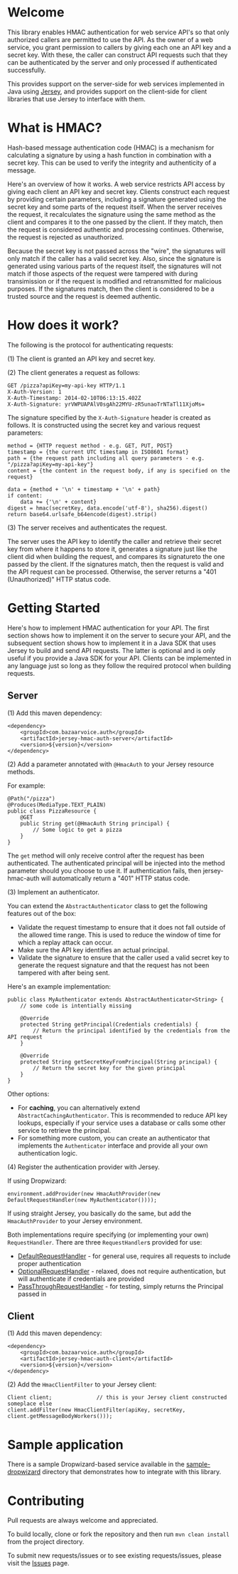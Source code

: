 Welcome
=======

This library enables HMAC authentication for web service API's so that only authorized callers are permitted 
to use the API. As the owner of a web service, you grant permission to callers by giving each one an API key and 
a secret key. With these, the caller can construct API requests such that they can be authenticated by the server 
and only processed if authenticated successfully.

This provides support on the server-side for web services implemented in Java using [Jersey](https://jersey.java.net), 
and provides support on the client-side for client libraries that use Jersey to interface with them.


What is HMAC?
=============

Hash-based message authentication code (HMAC) is a mechanism for calculating a signature by using a hash function
in combination with a secret key. This can be used to verify the integrity and authenticity of a message.

Here's an overview of how it works. A web service restricts API access by giving each client an API key and secret
key. Clients construct each request by providing certain parameters, including a signature generated using the
secret key and some parts of the request itself. When the server receives the request, it recalculates the signature 
using the same method as the client and compares it to the one passed by the client. If they match, then the request
is considered authentic and processing continues. Otherwise, the request is rejected as unauthorized. 

Because the secret key is not passed across the "wire", the signatures will only match if the caller has a valid secret
key. Also, since the signature is generated using various parts of the request itself, the signatures will not match if
those aspects of the request were tampered with during transimission or if the request is modified and retransmitted for
malicious purposes. If the signatures match, then the client is considered to be a trusted source and the request is
deemed authentic.


How does it work?
=================

The following is the protocol for authenticating requests:

(1) The client is granted an API key and secret key.

(2) The client generates a request as follows:

```
GET /pizza?apiKey=my-api-key HTTP/1.1
X-Auth-Version: 1
X-Auth-Timestamp: 2014-02-10T06:13:15.402Z
X-Auth-Signature: yrVWPUAPAlV0sgAh22MYU-zR5unaoTrNTaTl11XjoMs=
```

The signature specified by the `X-Auth-Signature` header is created as follows. It is constructed using the secret key and
various request parameters:
  
```
method = {HTTP request method - e.g. GET, PUT, POST}
timestamp = {the current UTC timestamp in ISO8601 format}
path = {the request path including all query parameters - e.g. "/pizza?apiKey=my-api-key"}
content = {the content in the request body, if any is specified on the request}

data = {method + '\n' + timestamp + '\n' + path}
if content:
    data += {'\n' + content}
digest = hmac(secretKey, data.encode('utf-8'), sha256).digest()
return base64.urlsafe_b64encode(digest).strip()
```
  
(3) The server receives and authenticates the request.

The server uses the API key to identify the caller and retrieve their secret key from where it happens to store it, generates a signature just like the client did when building the request, and compares its signatureto the one passed 
by the client. If the signatures match, then the request is valid and the API request can be processed. Otherwise, the
server returns a "401 (Unauthorized)" HTTP status code.


Getting Started
===============

Here's how to implement HMAC authentication for your API. The first section shows how to implement it on the
server to secure your API, and the subsequent section shows how to implement it in a Java SDK that uses Jersey to 
build and send API requests. The latter is optional and is only useful if you provide a Java SDK for your API.
Clients can be implemented in any language just so long as they follow the required protocol when building requests.


Server
------

(1) Add this maven dependency:

```
<dependency>
    <groupId>com.bazaarvoice.auth</groupId>
    <artifactId>jersey-hmac-auth-server</artifactId>
    <version>${version}</version>
</dependency>
```

(2) Add a parameter annotated with `@HmacAuth` to your Jersey resource methods.

For example:

```
@Path("/pizza")
@Produces(MediaType.TEXT_PLAIN)
public class PizzaResource {
    @GET
    public String get(@HmacAuth String principal) {
        // Some logic to get a pizza
    }
}
```

The `get` method will only receive control after the request has been authenticated. The authenticated principal
will be injected into the method parameter should you choose to use it. If authentication fails, then 
jersey-hmac-auth will automatically return a "401" HTTP status code.

(3) Implement an authenticator.

You can extend the `AbstractAuthenticator` class to get the following features out of the box:

- Validate the request timestamp to ensure that it does not fall outside of the allowed time range. This is used 
to reduce the window of time for which a replay attack can occur.
- Make sure the API key identifies an actual principal.
- Validate the signature to ensure that the caller used a valid secret key to generate the request signature and that 
the request has not been tampered with after being sent.

Here's an example implementation:

```
public class MyAuthenticator extends AbstractAuthenticator<String> {
    // some code is intentially missing 
    
    @Override
    protected String getPrincipal(Credentials credentials) {
        // Return the principal identified by the credentials from the API request
    } 

    @Override
    protected String getSecretKeyFromPrincipal(String principal) {
        // Return the secret key for the given principal
    }
}
```

Other options:

- For **caching**, you can alternatively extend `AbstractCachingAuthenticator`. This is recommended to reduce API key 
lookups, especially if your service uses a database or calls some other service to retrieve the principal.
- For something more custom, you can create an authenticator that implements the `Authenticator` interface and 
provide all your own authentication logic.

(4) Register the authentication provider with Jersey.

If using Dropwizard:

```
environment.addProvider(new HmacAuthProvider(new DefaultRequestHandler(new MyAuthenticator())));
```

If using straight Jersey, you basically do the same, but add the `HmacAuthProvider` to your Jersey environment.

Both implementations require specifying (or implementing your own) `RequestHandler`.  There are three `RequestHandler`s
provided for use:

* [DefaultRequestHandler](server/src/main/java/com/bazaarvoice/auth/hmac/server/PassThroughRequestHandler.java) - for general use, requires all requests to include proper authentication
* [OptionalRequestHandler](server/src/main/java/com/bazaarvoice/auth/hmac/server/OptionalRequestHandler.java) - relaxed, does not require authentication, but will authenticate if credentials are provided
* [PassThroughRequestHandler](server/src/main/java/com/bazaarvoice/auth/hmac/server/PassThroughRequestHandler.java) - for testing, simply returns the Principal passed in

Client
------

(1) Add this maven dependency:

```
<dependency>
    <groupId>com.bazaarvoice.auth</groupId>
    <artifactId>jersey-hmac-auth-client</artifactId>
    <version>${version}</version>
</dependency>
``` 

(2) Add the `HmacClientFilter` to your Jersey client:

```
Client client;              // this is your Jersey client constructed someplace else
client.addFilter(new HmacClientFilter(apiKey, secretKey, client.getMessageBodyWorkers()));
```


Sample application
==================

There is a sample Dropwizard-based service available in the [sample-dropwizard](sample-dropwizard) directory that
demonstrates how to integrate with this library.


Contributing
============

Pull requests are always welcome and appreciated.

To build locally, clone or fork the repository and then run `mvn clean install` from the project directory.

To submit new requests/issues or to see existing requests/issues, please 
visit the [Issues](https://github.com/bazaarvoice/jersey-hmac-auth/issues) page.

